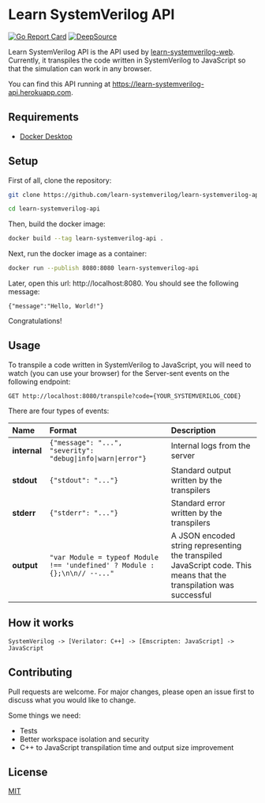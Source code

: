 # Learn SystemVerilog API
[![Go Report Card](https://goreportcard.com/badge/github.com/learn-systemverilog/learn-systemverilog-api)](https://goreportcard.com/report/github.com/learn-systemverilog/learn-systemverilog-api)
[![DeepSource](https://deepsource.io/gh/learn-systemverilog/learn-systemverilog-api.svg/?label=active+issues&token=mjKw9zrb9k0KlMHUmAHtlFIe)](https://deepsource.io/gh/learn-systemverilog/learn-systemverilog-api/?ref=repository-badge)

Learn SystemVerilog API is the API used by [learn-systemverilog-web](https://github.com/learn-systemverilog/learn-systemverilog-web). Currently, it transpiles the code written in SystemVerilog to JavaScript so that the simulation can work in any browser.

You can find this API running at https://learn-systemverilog-api.herokuapp.com.

## Requirements
- [Docker Desktop](https://www.docker.com/products/docker-desktop)

## Setup
First of all, clone the repository:
```bash
git clone https://github.com/learn-systemverilog/learn-systemverilog-api.git

cd learn-systemverilog-api
```

Then, build the docker image:
```bash
docker build --tag learn-systemverilog-api .
```

Next, run the docker image as a container:
```bash
docker run --publish 8080:8080 learn-systemverilog-api
```

Later, open this url: http://localhost:8080. You should see the following message:
```
{"message":"Hello, World!"}
```
Congratulations!

## Usage
To transpile a code written in SystemVerilog to JavaScript, you will need to watch (you can use your browser) for the Server-sent events on the following endpoint:
```
GET http://localhost:8080/transpile?code={YOUR_SYSTEMVERILOG_CODE}
```

There are four types of events:

| Name | Format | Description |
|:-----|:-------|:------------|
| **internal** | `{"message": "...", "severity": "debug\|info\|warn\|error"}` | Internal logs from the server |
| **stdout** | `{"stdout": "..."}` | Standard output written by the transpilers |
| **stderr** | `{"stderr": "..."}` | Standard error written by the transpilers |
| **output** | `"var Module = typeof Module !== 'undefined' ? Module : {};\n\n// --..."` | A JSON encoded string representing the transpiled JavaScript code. This means that the transpilation was successful |

## How it works
```
SystemVerilog -> [Verilator: C++] -> [Emscripten: JavaScript] -> JavaScript
```

## Contributing
Pull requests are welcome. For major changes, please open an issue first to discuss what you would like to change.

Some things we need:
- Tests
- Better workspace isolation and security
- C++ to JavaScript transpilation time and output size improvement

## License
[MIT](https://github.com/learn-systemverilog/learn-systemverilog-api/blob/main/LICENSE)
